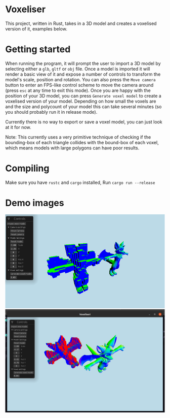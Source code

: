 # Voxeliser

This project, written in Rust, takes in a 3D model and creates a voxelised version of it, examples below.

# Getting started

When running the program, it will prompt the user to import a 3D model by selecting either a `glb`, `gltf` or `obj` file. Once a model is imported it will render a basic view of it and expose a number of controls to transform the model's scale, position and rotation. You can also press the `Move camera` button to enter an FPS-like control scheme to move the camera around (press `esc` at any time to exit this mode). Once you are happy with the position of your 3D model, you can press `Generate voxel model` to create a voxelised version of your model. Depending on how small the voxels are and the size and polycount of your model this can take several minutes (so you should probably run it in release mode).

Currently there is no way to export or save a voxel model, you can just look at it for now.

Note:
This currently uses a very primitive technique of checking if the bounding-box of each triangle collides with the bound-box of each voxel, which means models with large polygons can have poor results.

# Compiling

Make sure you have `rustc` and `cargo` installed,
Run `cargo run --release`

# Demo images

![Demonstration of a voxellised 3D model](demo/Voxels.png)
![Demonstration of a transformed and then voxellised 3D model](demo/Voxels2.png)